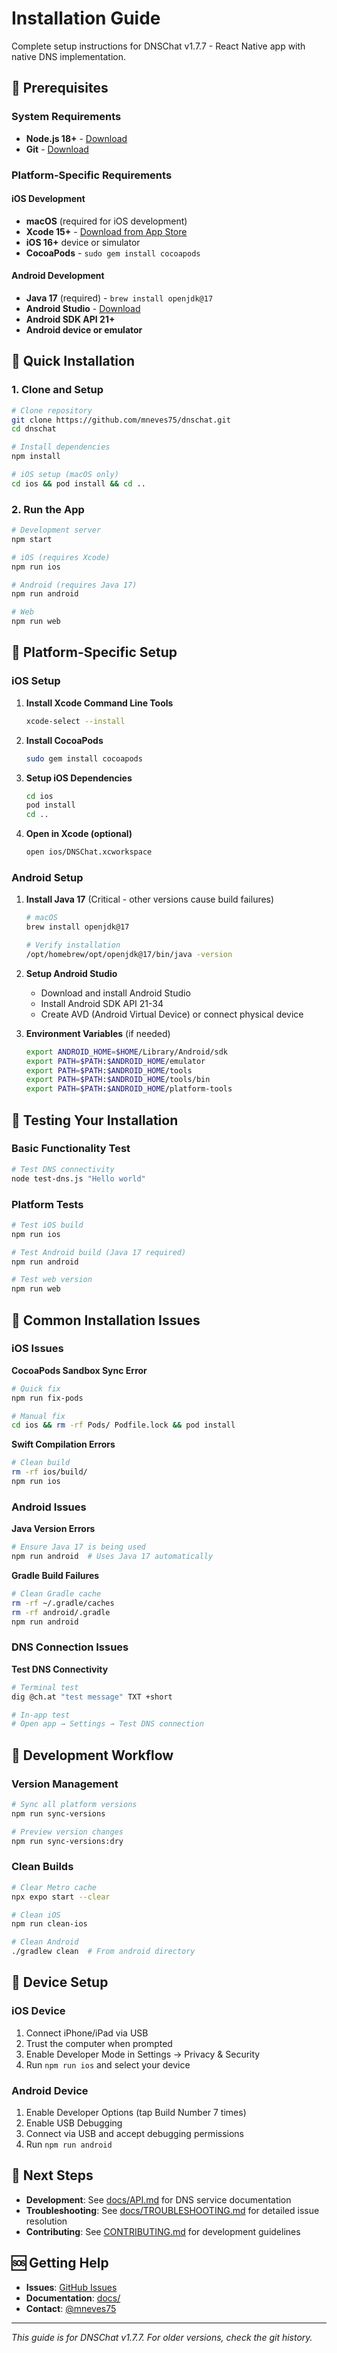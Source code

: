 # Installation Guide

Complete setup instructions for DNSChat v1.7.7 - React Native app with native DNS implementation.

## 🎯 Prerequisites

### System Requirements
- **Node.js 18+** - [Download](https://nodejs.org/)
- **Git** - [Download](https://git-scm.com/)

### Platform-Specific Requirements

#### iOS Development
- **macOS** (required for iOS development)
- **Xcode 15+** - [Download from App Store](https://apps.apple.com/us/app/xcode/id497799835)
- **iOS 16+** device or simulator
- **CocoaPods** - `sudo gem install cocoapods`

#### Android Development  
- **Java 17** (required) - `brew install openjdk@17`
- **Android Studio** - [Download](https://developer.android.com/studio)
- **Android SDK API 21+**
- **Android device or emulator**

## 🚀 Quick Installation

### 1. Clone and Setup

```bash
# Clone repository
git clone https://github.com/mneves75/dnschat.git
cd dnschat

# Install dependencies
npm install

# iOS setup (macOS only)
cd ios && pod install && cd ..
```

### 2. Run the App

```bash
# Development server
npm start

# iOS (requires Xcode)
npm run ios

# Android (requires Java 17)
npm run android

# Web
npm run web
```

## 🔧 Platform-Specific Setup

### iOS Setup

1. **Install Xcode Command Line Tools**
   ```bash
   xcode-select --install
   ```

2. **Install CocoaPods**
   ```bash
   sudo gem install cocoapods
   ```

3. **Setup iOS Dependencies**
   ```bash
   cd ios
   pod install
   cd ..
   ```

4. **Open in Xcode (optional)**
   ```bash
   open ios/DNSChat.xcworkspace
   ```

### Android Setup

1. **Install Java 17** (Critical - other versions cause build failures)
   ```bash
   # macOS
   brew install openjdk@17
   
   # Verify installation
   /opt/homebrew/opt/openjdk@17/bin/java -version
   ```

2. **Setup Android Studio**
   - Download and install Android Studio
   - Install Android SDK API 21-34
   - Create AVD (Android Virtual Device) or connect physical device

3. **Environment Variables** (if needed)
   ```bash
   export ANDROID_HOME=$HOME/Library/Android/sdk
   export PATH=$PATH:$ANDROID_HOME/emulator
   export PATH=$PATH:$ANDROID_HOME/tools
   export PATH=$PATH:$ANDROID_HOME/tools/bin
   export PATH=$PATH:$ANDROID_HOME/platform-tools
   ```

## 🧪 Testing Your Installation

### Basic Functionality Test
```bash
# Test DNS connectivity
node test-dns.js "Hello world"
```

### Platform Tests
```bash
# Test iOS build
npm run ios

# Test Android build (Java 17 required)
npm run android

# Test web version
npm run web
```

## 🐛 Common Installation Issues

### iOS Issues

**CocoaPods Sandbox Sync Error**
```bash
# Quick fix
npm run fix-pods

# Manual fix
cd ios && rm -rf Pods/ Podfile.lock && pod install
```

**Swift Compilation Errors**
```bash
# Clean build
rm -rf ios/build/
npm run ios
```

### Android Issues

**Java Version Errors**
```bash
# Ensure Java 17 is being used
npm run android  # Uses Java 17 automatically
```

**Gradle Build Failures**
```bash
# Clean Gradle cache
rm -rf ~/.gradle/caches
rm -rf android/.gradle
npm run android
```

### DNS Connection Issues

**Test DNS Connectivity**
```bash
# Terminal test
dig @ch.at "test message" TXT +short

# In-app test
# Open app → Settings → Test DNS connection
```

## 🔄 Development Workflow

### Version Management
```bash
# Sync all platform versions
npm run sync-versions

# Preview version changes
npm run sync-versions:dry
```

### Clean Builds
```bash
# Clear Metro cache
npx expo start --clear

# Clean iOS
npm run clean-ios

# Clean Android
./gradlew clean  # From android directory
```

## 📱 Device Setup

### iOS Device
1. Connect iPhone/iPad via USB
2. Trust the computer when prompted
3. Enable Developer Mode in Settings → Privacy & Security
4. Run `npm run ios` and select your device

### Android Device
1. Enable Developer Options (tap Build Number 7 times)
2. Enable USB Debugging
3. Connect via USB and accept debugging permissions
4. Run `npm run android`

## 🚀 Next Steps

- **Development**: See [docs/API.md](./API.md) for DNS service documentation
- **Troubleshooting**: See [docs/TROUBLESHOOTING.md](./TROUBLESHOOTING.md) for detailed issue resolution
- **Contributing**: See [CONTRIBUTING.md](../CONTRIBUTING.md) for development guidelines

## 🆘 Getting Help

- **Issues**: [GitHub Issues](https://github.com/mneves75/dnschat/issues)
- **Documentation**: [docs/](./README.md)
- **Contact**: [@mneves75](https://x.com/mneves75)

---

*This guide is for DNSChat v1.7.7. For older versions, check the git history.*
